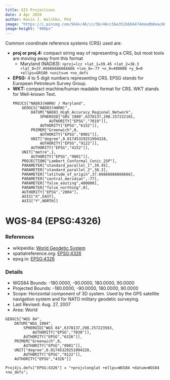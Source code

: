 ```yaml
---
title: GIS Projections
date: 4 Apr 2020
author: Kevin J. Walchko, Phd
image: "https://i.pinimg.com/564x/46/cc/5b/46cc5be351b6b6474deedb8eac88907d.jpg"
image-height: "400px"
---
```


Common coordinate reference systems (CRS) used are:

- **proj or proj.4:** compact string way of representing a CRS, but most tools are moving away from this format
    - Maryland (NAD83): `+proj=lcc +lat_1=39.45 +lat_2=38.3 +lat_0=37.66666666666666 +lon_0=-77 +x_0=400000 +y_0=0 +ellps=GRS80 +units=m +no_defs `
- **EPSG:** 4 to 5 digit numbers representing CRS. EPSG stands for European Petroleum Survey Group.
- **WKT:** compact machine/human readable format for CRS. WKT stands for Well-known Text.
    ```
    PROJCS["NAD83(HARN) / Maryland",
        GEOGCS["NAD83(HARN)",
            DATUM["NAD83_High_Accuracy_Regional_Network",
                SPHEROID["GRS 1980",6378137,298.257222101,
                    AUTHORITY["EPSG","7019"]],
                AUTHORITY["EPSG","6152"]],
            PRIMEM["Greenwich",0,
                AUTHORITY["EPSG","8901"]],
            UNIT["degree",0.01745329251994328,
                AUTHORITY["EPSG","9122"]],
            AUTHORITY["EPSG","4152"]],
        UNIT["metre",1,
            AUTHORITY["EPSG","9001"]],
        PROJECTION["Lambert_Conformal_Conic_2SP"],
        PARAMETER["standard_parallel_1",39.45],
        PARAMETER["standard_parallel_2",38.3],
        PARAMETER["latitude_of_origin",37.66666666666666],
        PARAMETER["central_meridian",-77],
        PARAMETER["false_easting",400000],
        PARAMETER["false_northing",0],
        AUTHORITY["EPSG","2804"],
        AXIS["X",EAST],
        AXIS["Y",NORTH]]
    ```

# WGS-84 (EPSG:4326)

### References

- wikipeidia: [World Geodetic System](https://en.wikipedia.org/wiki/World_Geodetic_System)
- spatialreference.org: [EPSG:4326](https://spatialreference.org/ref/epsg/4326/)
- epsg.io: [EPSG:4326](https://epsg.io/4326)

### Details

- WGS84 Bounds: -180.0000, -90.0000, 180.0000, 90.0000
- Projected Bounds: -180.0000, -90.0000, 180.0000, 90.0000
- Scope: Horizontal component of 3D system. Used by the GPS satellite navigation system and for NATO military geodetic surveying.
- Last Revised: Aug. 27, 2007
- Area: World

```wkt
GEOGCS["WGS 84",
    DATUM["WGS_1984",
        SPHEROID["WGS 84",6378137,298.257223563,
            AUTHORITY["EPSG","7030"]],
        AUTHORITY["EPSG","6326"]],
    PRIMEM["Greenwich",0,
        AUTHORITY["EPSG","8901"]],
    UNIT["degree",0.01745329251994328,
        AUTHORITY["EPSG","9122"]],
    AUTHORITY["EPSG","4326"]]
```
`Proj4js.defs["EPSG:4326"] = "+proj=longlat +ellps=WGS84 +datum=WGS84 +no_defs";`
